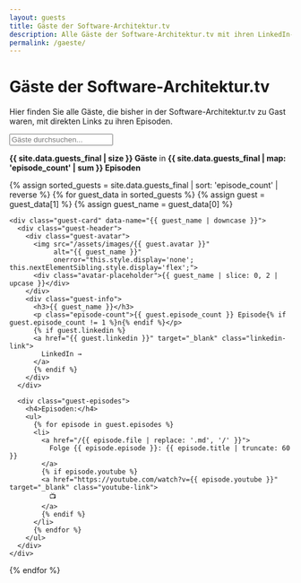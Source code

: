 ```yaml
---
layout: guests
title: Gäste der Software-Architektur.tv
description: Alle Gäste der Software-Architektur.tv mit ihren LinkedIn-Profilen und Episoden-Referenzen
permalink: /gaeste/
---
```


# Gäste der Software-Architektur.tv

Hier finden Sie alle Gäste, die bisher in der Software-Architektur.tv zu Gast waren, mit direkten Links zu ihren Episoden.

<div class="guests-search">
  <input type="text" id="searchInput" placeholder="Gäste durchsuchen..." />
</div>

<div class="guests-stats">
  <p><strong>{{ site.data.guests_final | size }} Gäste</strong> in <strong>{{ site.data.guests_final | map: 'episode_count' | sum }} Episoden</strong></p>
</div>

<div class="guests-grid">
  {% assign sorted_guests = site.data.guests_final | sort: 'episode_count' | reverse %}
  {% for guest_data in sorted_guests %}
    {% assign guest = guest_data[1] %}
    {% assign guest_name = guest_data[0] %}
    
    <div class="guest-card" data-name="{{ guest_name | downcase }}">
      <div class="guest-header">
        <div class="guest-avatar">
          <img src="/assets/images/{{ guest.avatar }}" 
               alt="{{ guest_name }}" 
               onerror="this.style.display='none'; this.nextElementSibling.style.display='flex';">
          <div class="avatar-placeholder">{{ guest_name | slice: 0, 2 | upcase }}</div>
        </div>
        <div class="guest-info">
          <h3>{{ guest_name }}</h3>
          <p class="episode-count">{{ guest.episode_count }} Episode{% if guest.episode_count != 1 %}n{% endif %}</p>
          {% if guest.linkedin %}
          <a href="{{ guest.linkedin }}" target="_blank" class="linkedin-link">
            LinkedIn →
          </a>
          {% endif %}
        </div>
      </div>
      
      <div class="guest-episodes">
        <h4>Episoden:</h4>
        <ul>
          {% for episode in guest.episodes %}
          <li>
            <a href="/{{ episode.file | replace: '.md', '/' }}">
              Folge {{ episode.episode }}: {{ episode.title | truncate: 60 }}
            </a>
            {% if episode.youtube %}
            <a href="https://youtube.com/watch?v={{ episode.youtube }}" target="_blank" class="youtube-link">
              📺
            </a>
            {% endif %}
          </li>
          {% endfor %}
        </ul>
      </div>
    </div>
  {% endfor %}
</div>

<script>
document.addEventListener('DOMContentLoaded', function() {
  const searchInput = document.getElementById('searchInput');
  const guestCards = document.querySelectorAll('.guest-card');

  searchInput.addEventListener('input', function() {
    const searchTerm = this.value.toLowerCase();
    
    guestCards.forEach(card => {
      const guestName = card.dataset.name;
      const isVisible = guestName.includes(searchTerm);
      card.style.display = isVisible ? 'block' : 'none';
    });
  });
});
</script>